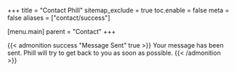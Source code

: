 +++
title = "Contact Phill"
sitemap_exclude = true
toc.enable = false
meta = false
aliases = ["contact/success"]

[menu.main]
  parent = "Contact"
+++

{{< admonition success "Message Sent" true >}}
Your message has been sent. Phill will try to get back to you as soon as possible.
{{< /admonition >}}
